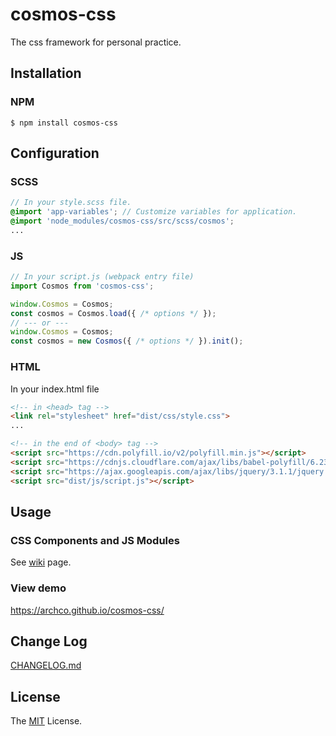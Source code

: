 # cosmos-css
The css framework for personal practice.

## Installation
### NPM
```shell
$ npm install cosmos-css
```

## Configuration
### SCSS
```scss
// In your style.scss file.
@import 'app-variables'; // Customize variables for application.
@import 'node_modules/cosmos-css/src/scss/cosmos';
...
```

### JS
```javascript
// In your script.js (webpack entry file)
import Cosmos from 'cosmos-css';

window.Cosmos = Cosmos;
const cosmos = Cosmos.load({ /* options */ });
// --- or ---
window.Cosmos = Cosmos;
const cosmos = new Cosmos({ /* options */ }).init();
```

### HTML
In your index.html file
```html
<!-- in <head> tag -->
<link rel="stylesheet" href="dist/css/style.css">
...

<!-- in the end of <body> tag -->
<script src="https://cdn.polyfill.io/v2/polyfill.min.js"></script>
<script src="https://cdnjs.cloudflare.com/ajax/libs/babel-polyfill/6.23.0/polyfill.js"></script>
<script src="https://ajax.googleapis.com/ajax/libs/jquery/3.1.1/jquery.min.js"></script>
<script src="dist/js/script.js"></script>
```

## Usage
### CSS Components and JS Modules
See [wiki](https://github.com/archco/cosmos-css/wiki) page.

### View demo
https://archco.github.io/cosmos-css/

## Change Log
[CHANGELOG.md](https://github.com/archco/cosmos-css/blob/master/CHANGELOG.md)

## License
The [MIT](https://github.com/archco/cosmos-css/blob/master/LICENSE) License.

